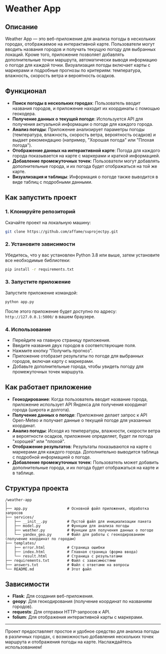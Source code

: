 # Weather App

## Описание

Weather App — это веб-приложение для анализа погоды в нескольких городах, отображаемое на интерактивной карте. Пользователи могут вводить названия городов и получать текущую погоду для выбранных локаций. Кроме того, приложение позволяет добавлять дополнительные точки маршрута, автоматически выводя информацию о погоде для каждой точки. Визуализация погоды включает карты с маркерами и подробные прогнозы по критериям: температура, влажность, скорость ветра и вероятность осадков.

## Функционал

- **Поиск погоды в нескольких городах**: Пользователь вводит названия городов, и приложение находит их координаты с помощью геокодера.
- **Получение данных о текущей погоде**: Используется API для получения актуальной информации о погоде для каждого города.
- **Анализ погоды**: Приложение анализирует параметры погоды (температура, влажность, скорость ветра, вероятность осадков) и выдает рекомендацию (например, "Хорошая погода" или "Плохая погода").
- **Отображение данных на интерактивной карте**: Погода для каждого города показывается на карте с маркерами и краткой информацией.
- **Добавление промежуточных точек**: Пользователи могут добавлять дополнительные города, и их погода будет отображаться на той же карте.
- **Визуализация и таблицы**: Информация о погоде также выводится в виде таблиц с подробными данными.

## Как запустить проект

### 1. Клонируйте репозиторий

Скачайте проект на локальную машину:

```bash
git clone https://github.com/affame/suprojectpy.git
```

### 2. Установите зависимости

Убедитесь, что у вас установлен Python 3.8 или выше, затем установите все необходимые библиотеки:

```bash
pip install -r requirements.txt
```

### 3. Запустите приложение

Запустите приложение командой:

```bash
python app.py
```

После этого приложение будет доступно по адресу: `http://127.0.0.1:5000/` в вашем браузере.

### 4. Использование

- Перейдите на главную страницу приложения.
- Введите названия двух городов в соответствующие поля.
- Нажмите кнопку "Получить прогноз".
- Приложение отобразит результаты по погоде для выбранных городов, включая карту с маркерами.
- Добавьте дополнительные города, чтобы увидеть погоду для промежуточных точек маршрута.

## Как работает приложение

- **Геокодирование**: Когда пользователь вводит название города, приложение использует API Яндекса для получения координат города (широта и долгота).
- **Получение данных о погоде**: Приложение делает запрос к API Open-Meteo и получает данные о текущей погоде для указанных координат.
- **Анализ погоды**: Исходя из температуры, влажности, скорости ветра и вероятности осадков, приложение определяет, будет ли погода "хорошей" или "плохой".
- **Отображение результатов**: Результаты показываются на карте с маркерами для каждого города. Дополнительно выводится таблица с подробной информацией о погоде.
- **Добавление промежуточных точек**: Пользователь может добавить дополнительные города, и их погода будет отображаться на карте и в таблице.

## Структура проекта

```
/weather-app
│
├── app.py                  # Основной файл приложения, обработка запросов
├── services/
│   ├── __init__.py         # Пустой файл для инициализации пакета
│   ├── model.py            # Функции для анализа погоды
│   ├── weather.py          # Функции для получения данных о погоде
│   └── yandex_geo.py       # Файл для работы с геокодированием (получение координат по городам)
├── templates/
│   ├── error.html          # Страница ошибки
│   ├── index.html          # Главная страница (форма ввода)
│   └── result.html         # Страница с результатами
├── requirements.txt        # Файл с зависимостями
├── answers.txt             # Файл с ответами на вопросы
└── README.md               # Этот файл
```

## Зависимости

- **Flask**: Для создания веб-приложения.
- **geopy**: Для геокодирования (получение координат по названиям городов).
- **requests**: Для отправки HTTP-запросов к API.
- **folium**: Для отображения интерактивной карты с маркерами.

---

Проект предоставляет простое и удобное средство для анализа погоды в различных городах, с возможностью добавления нескольких точек маршрута и отображения погоды на карте. Наслаждайтесь использованием!
